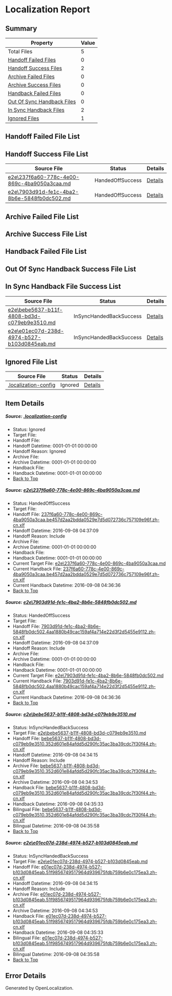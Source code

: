 # <a name='report-top'></a> Localization Report

## Summary
 Property | Value 
 -------- | ----- 
 Total Files | 5
[ Handoff Failed Files ](#handoff-failed-list)| 0
[ Handoff Success Files ](#handoff-success-list)| 2
[ Archive Failed Files ](#archive-failed-list)| 0
[ Archive Success Files ](#archive-success-list)| 0
[ Handback Failed Files ](#handback-failed-list)| 0
[ Out Of Sync Handback Files ](#outofsync-handback-success-list)| 0
[ In Sync Handback Files ](#insync-handback-success-list)| 2
[ Ignored Files ](#ignored-list)| 1

## <a name='handoff-failed-list'></a> Handoff Failed File List

## <a name='handoff-success-list'></a> Handoff Success File List
 Source File | Status | Details 
 ----------- | ------ | ------- 
 [e2e\237f6a60-778c-4e00-869c-4ba9050a3caa.md](https://github.com/OpenLocalizationTestOrg/ol-test0/blob/eaab2ae8a84151238a12df34993b3cff6cb8f84e/e2e/237f6a60-778c-4e00-869c-4ba9050a3caa.md) | HandedOffSuccess | [Details](#468faba168f2ea8860970308ad159c360552283a1)
 [e2e\7903d91d-fe1c-4ba2-8b6e-5848fb0dc502.md](https://github.com/OpenLocalizationTestOrg/ol-test0/blob/eaab2ae8a84151238a12df34993b3cff6cb8f84e/e2e/7903d91d-fe1c-4ba2-8b6e-5848fb0dc502.md) | HandedOffSuccess | [Details](#92ef0fd6197189fbe9711a81209be19e62d5f2922)

## <a name='archive-failed-list'></a> Archive Failed File List

## <a name='archive-success-list'></a> Archive Success File List

## <a name='handback-failed-list'></a> Handback Failed File List

## <a name='outofsync-handback-success-list'></a> Out Of Sync Handback Success File List

## <a name='insync-handback-success-list'></a> In Sync Handback File Success List
 Source File | Status | Details 
 ----------- | ------ | ------- 
 [e2e\bebe5637-b11f-4808-bd3d-c079eb9e3510.md](https://github.com/OpenLocalizationTestOrg/ol-test0/blob/9a12ed0b37bfc539971d0b062f12e29370c87cfa/e2e/bebe5637-b11f-4808-bd3d-c079eb9e3510.md) | InSyncHandedBackSuccess | [Details](#9442fcf223689a4326b7860c4f9dfad4fb128dd03)
 [e2e\e01ec07d-238d-4974-b527-b103d0845eab.md](https://github.com/OpenLocalizationTestOrg/ol-test0/blob/9a12ed0b37bfc539971d0b062f12e29370c87cfa/e2e/e01ec07d-238d-4974-b527-b103d0845eab.md) | InSyncHandedBackSuccess | [Details](#754b80c29cf755e2536921da110cf8c9a58474674)

## <a name='ignored-list'></a> Ignored File List
 Source File | Status | Details 
 ----------- | ------ | ------- 
 [.localization-config](https://github.com/OpenLocalizationTestOrg/ol-test0/blob/eaab2ae8a84151238a12df34993b3cff6cb8f84e/.localization-config) | Ignored | [Details](#3d4f252ac210baf56311d7e97dcc2db10974dbd20)

## Item Details
##### <a name='3d4f252ac210baf56311d7e97dcc2db10974dbd20'></a> Source: [.localization-config](https://github.com/OpenLocalizationTestOrg/ol-test0/blob/eaab2ae8a84151238a12df34993b3cff6cb8f84e/.localization-config)
* Status: Ignored
* Target File: 
* Handoff File: 
* Handoff Datetime: 0001-01-01 00:00:00
* Handoff Reason: Ignored
* Archive File: 
* Archive Datetime: 0001-01-01 00:00:00
* Handback File: 
* Handback Datetime: 0001-01-01 00:00:00
* [Back to Top](#report-top)

##### <a name='468faba168f2ea8860970308ad159c360552283a1'></a> Source: [e2e\237f6a60-778c-4e00-869c-4ba9050a3caa.md](https://github.com/OpenLocalizationTestOrg/ol-test0/blob/eaab2ae8a84151238a12df34993b3cff6cb8f84e/e2e/237f6a60-778c-4e00-869c-4ba9050a3caa.md)
* Status: HandedOffSuccess
* Target File: 
* Handoff File: [237f6a60-778c-4e00-869c-4ba9050a3caa.be457d2aa2bdda0529e7d5d072736c757109e96f.zh-cn.xlf](https://github.com/OpenLocalizationTestOrg/ol-test0-handoff/blob/9e4fd84c37158741868755e4e7a03a074eb109df/ol-handoff/OpenLocalizationTestOrg/ol-test0-zhcn/ci/ht/237f6a60-778c-4e00-869c-4ba9050a3caa.be457d2aa2bdda0529e7d5d072736c757109e96f.zh-cn.xlf)
* Handoff Datetime: 2016-09-08 04:37:09
* Handoff Reason: Include
* Archive File: 
* Archive Datetime: 0001-01-01 00:00:00
* Handback File: 
* Handback Datetime: 0001-01-01 00:00:00
* Current Target File: [e2e\237f6a60-778c-4e00-869c-4ba9050a3caa.md](https://github.com/OpenLocalizationTestOrg/ol-test0-zhcn/blob/393e52969bca4492834fd220adc1af72663c00b7/e2e/237f6a60-778c-4e00-869c-4ba9050a3caa.md)
* Current Handback File: [237f6a60-778c-4e00-869c-4ba9050a3caa.be457d2aa2bdda0529e7d5d072736c757109e96f.zh-cn.xlf](https://github.com/OpenLocalizationTestOrg/ol-test0-handback/blob/02d078be48411cc6ee069f6555f2288d56d01b0b/ol-handback/OpenLocalizationTestOrg/ol-test0-zhcn/ci/ht/237f6a60-778c-4e00-869c-4ba9050a3caa.be457d2aa2bdda0529e7d5d072736c757109e96f.zh-cn.xlf)
* Current Handback Datetime: 2016-09-08 04:36:36
* [Back to Top](#report-top)

##### <a name='92ef0fd6197189fbe9711a81209be19e62d5f2922'></a> Source: [e2e\7903d91d-fe1c-4ba2-8b6e-5848fb0dc502.md](https://github.com/OpenLocalizationTestOrg/ol-test0/blob/eaab2ae8a84151238a12df34993b3cff6cb8f84e/e2e/7903d91d-fe1c-4ba2-8b6e-5848fb0dc502.md)
* Status: HandedOffSuccess
* Target File: 
* Handoff File: [7903d91d-fe1c-4ba2-8b6e-5848fb0dc502.4aa1880b49cac159af4a714e22d3f2d5455e9112.zh-cn.xlf](https://github.com/OpenLocalizationTestOrg/ol-test0-handoff/blob/9e4fd84c37158741868755e4e7a03a074eb109df/ol-handoff/OpenLocalizationTestOrg/ol-test0-zhcn/ci/ht/7903d91d-fe1c-4ba2-8b6e-5848fb0dc502.4aa1880b49cac159af4a714e22d3f2d5455e9112.zh-cn.xlf)
* Handoff Datetime: 2016-09-08 04:37:09
* Handoff Reason: Include
* Archive File: 
* Archive Datetime: 0001-01-01 00:00:00
* Handback File: 
* Handback Datetime: 0001-01-01 00:00:00
* Current Target File: [e2e\7903d91d-fe1c-4ba2-8b6e-5848fb0dc502.md](https://github.com/OpenLocalizationTestOrg/ol-test0-zhcn/blob/393e52969bca4492834fd220adc1af72663c00b7/e2e/7903d91d-fe1c-4ba2-8b6e-5848fb0dc502.md)
* Current Handback File: [7903d91d-fe1c-4ba2-8b6e-5848fb0dc502.4aa1880b49cac159af4a714e22d3f2d5455e9112.zh-cn.xlf](https://github.com/OpenLocalizationTestOrg/ol-test0-handback/blob/02d078be48411cc6ee069f6555f2288d56d01b0b/ol-handback/OpenLocalizationTestOrg/ol-test0-zhcn/ci/ht/7903d91d-fe1c-4ba2-8b6e-5848fb0dc502.4aa1880b49cac159af4a714e22d3f2d5455e9112.zh-cn.xlf)
* Current Handback Datetime: 2016-09-08 04:36:36
* [Back to Top](#report-top)

##### <a name='9442fcf223689a4326b7860c4f9dfad4fb128dd03'></a> Source: [e2e\bebe5637-b11f-4808-bd3d-c079eb9e3510.md](https://github.com/OpenLocalizationTestOrg/ol-test0/blob/9a12ed0b37bfc539971d0b062f12e29370c87cfa/e2e/bebe5637-b11f-4808-bd3d-c079eb9e3510.md)
* Status: InSyncHandedBackSuccess
* Target File: [e2e\bebe5637-b11f-4808-bd3d-c079eb9e3510.md](https://github.com/OpenLocalizationTestOrg/ol-test0-zhcn/blob/d7cc0ad53b2367e8d07e1ffb351156c7fd65948d/e2e/bebe5637-b11f-4808-bd3d-c079eb9e3510.md)
* Handoff File: [bebe5637-b11f-4808-bd3d-c079eb9e3510.352d601e84afdd5d290fc35ac3ba39cdc7f30f44.zh-cn.xlf](https://github.com/OpenLocalizationTestOrg/ol-test0-handoff/blob/4015a4cf0941894ccad68f6e8b53c93096ae6e5a/ol-handoff/OpenLocalizationTestOrg/ol-test0-zhcn/ci/ht/bebe5637-b11f-4808-bd3d-c079eb9e3510.352d601e84afdd5d290fc35ac3ba39cdc7f30f44.zh-cn.xlf)
* Handoff Datetime: 2016-09-08 04:34:15
* Handoff Reason: Include
* Archive File: [bebe5637-b11f-4808-bd3d-c079eb9e3510.352d601e84afdd5d290fc35ac3ba39cdc7f30f44.zh-cn.xlf](https://github.com/OpenLocalizationTestOrg/ol-test0-handoff/blob/b42d547298a7579b994884f3dbe97ba74baa7117/ol-archive/OpenLocalizationTestOrg/ol-test0-zhcn/ci/ht/bebe5637-b11f-4808-bd3d-c079eb9e3510.352d601e84afdd5d290fc35ac3ba39cdc7f30f44.zh-cn.xlf)
* Archive Datetime: 2016-09-08 04:34:53
* Handback File: [bebe5637-b11f-4808-bd3d-c079eb9e3510.352d601e84afdd5d290fc35ac3ba39cdc7f30f44.zh-cn.xlf](https://github.com/OpenLocalizationTestOrg/ol-test0-handback/blob/d5adb596004a6bd88a74b52211bb876bfbee737a/ol-handback/OpenLocalizationTestOrg/ol-test0-zhcn/ci/ht/bebe5637-b11f-4808-bd3d-c079eb9e3510.352d601e84afdd5d290fc35ac3ba39cdc7f30f44.zh-cn.xlf)
* Handback Datetime: 2016-09-08 04:35:33
* Bilingual File: [bebe5637-b11f-4808-bd3d-c079eb9e3510.352d601e84afdd5d290fc35ac3ba39cdc7f30f44.zh-cn.xlf](https://github.com/OpenLocalizationTestOrg/ol-test0-handback/blob/d5adb596004a6bd88a74b52211bb876bfbee737a/ol-handback/OpenLocalizationTestOrg/ol-test0-zhcn/ci/ht/bebe5637-b11f-4808-bd3d-c079eb9e3510.352d601e84afdd5d290fc35ac3ba39cdc7f30f44.zh-cn.xlf)
* Bilingual Datetime: 2016-09-08 04:35:58
* [Back to Top](#report-top)

##### <a name='754b80c29cf755e2536921da110cf8c9a58474674'></a> Source: [e2e\e01ec07d-238d-4974-b527-b103d0845eab.md](https://github.com/OpenLocalizationTestOrg/ol-test0/blob/9a12ed0b37bfc539971d0b062f12e29370c87cfa/e2e/e01ec07d-238d-4974-b527-b103d0845eab.md)
* Status: InSyncHandedBackSuccess
* Target File: [e2e\e01ec07d-238d-4974-b527-b103d0845eab.md](https://github.com/OpenLocalizationTestOrg/ol-test0-zhcn/blob/d7cc0ad53b2367e8d07e1ffb351156c7fd65948d/e2e/e01ec07d-238d-4974-b527-b103d0845eab.md)
* Handoff File: [e01ec07d-238d-4974-b527-b103d0845eab.51f9856749517964d939675fdb759b6e0c175ea3.zh-cn.xlf](https://github.com/OpenLocalizationTestOrg/ol-test0-handoff/blob/4015a4cf0941894ccad68f6e8b53c93096ae6e5a/ol-handoff/OpenLocalizationTestOrg/ol-test0-zhcn/ci/ht/e01ec07d-238d-4974-b527-b103d0845eab.51f9856749517964d939675fdb759b6e0c175ea3.zh-cn.xlf)
* Handoff Datetime: 2016-09-08 04:34:15
* Handoff Reason: Include
* Archive File: [e01ec07d-238d-4974-b527-b103d0845eab.51f9856749517964d939675fdb759b6e0c175ea3.zh-cn.xlf](https://github.com/OpenLocalizationTestOrg/ol-test0-handoff/blob/b42d547298a7579b994884f3dbe97ba74baa7117/ol-archive/OpenLocalizationTestOrg/ol-test0-zhcn/ci/ht/e01ec07d-238d-4974-b527-b103d0845eab.51f9856749517964d939675fdb759b6e0c175ea3.zh-cn.xlf)
* Archive Datetime: 2016-09-08 04:34:53
* Handback File: [e01ec07d-238d-4974-b527-b103d0845eab.51f9856749517964d939675fdb759b6e0c175ea3.zh-cn.xlf](https://github.com/OpenLocalizationTestOrg/ol-test0-handback/blob/d5adb596004a6bd88a74b52211bb876bfbee737a/ol-handback/OpenLocalizationTestOrg/ol-test0-zhcn/ci/ht/e01ec07d-238d-4974-b527-b103d0845eab.51f9856749517964d939675fdb759b6e0c175ea3.zh-cn.xlf)
* Handback Datetime: 2016-09-08 04:35:33
* Bilingual File: [e01ec07d-238d-4974-b527-b103d0845eab.51f9856749517964d939675fdb759b6e0c175ea3.zh-cn.xlf](https://github.com/OpenLocalizationTestOrg/ol-test0-handback/blob/d5adb596004a6bd88a74b52211bb876bfbee737a/ol-handback/OpenLocalizationTestOrg/ol-test0-zhcn/ci/ht/e01ec07d-238d-4974-b527-b103d0845eab.51f9856749517964d939675fdb759b6e0c175ea3.zh-cn.xlf)
* Bilingual Datetime: 2016-09-08 04:35:58
* [Back to Top](#report-top)


## Error Details

Generated by OpenLocalization.
